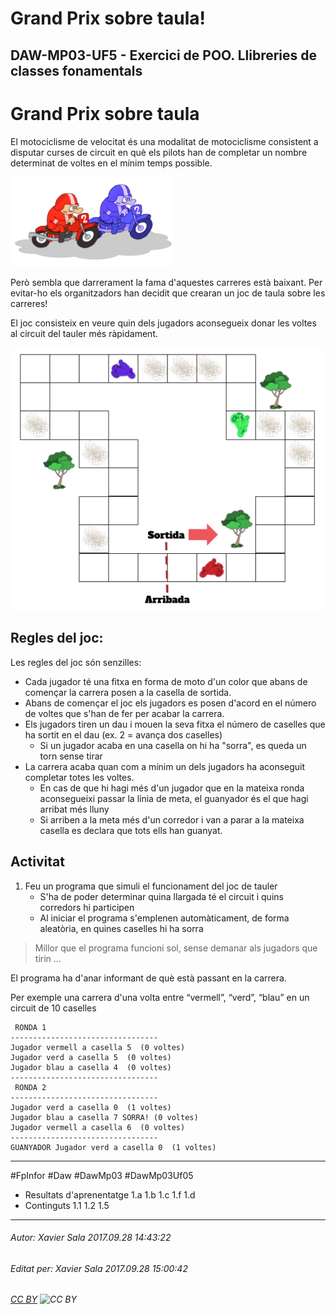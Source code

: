 # Grand Prix sobre taula!
## DAW-MP03-UF5 - Exercici de POO. Llibreries de classes fonamentals
Grand Prix sobre taula
================================
El motociclisme de velocitat és una modalitat de motociclisme consistent a disputar curses de circuit en què els pilots han de completar un nombre determinat de voltes en el mínim temps possible. 

![Grand Prix](https://raw.githubusercontent.com/utrescu/utrescu.github.io/master/images/circuit2.png "Grand Prix")

Però sembla que darrerament la fama d'aquestes carreres està baixant. Per evitar-ho els organitzadors han decidit que crearan un joc de taula sobre les carreres! 

El joc consisteix en veure quin dels jugadors aconsegueix donar les voltes al circuit del tauler més ràpidament. 

![Tauler](https://raw.githubusercontent.com/utrescu/utrescu.github.io/master/images/circuit.png "Tauler")

Regles del joc:
-----------------------
Les regles del joc són senzilles: 

* Cada jugador té una fitxa en forma de moto d'un color que abans de començar la carrera posen a la casella de sortida.
* Abans de començar el joc els jugadors es posen d'acord en el número de voltes que s'han de fer per acabar la carrera.
* Els jugadors tiren un dau i mouen la seva fitxa el número de caselles que ha sortit en el dau (ex. 2 = avança dos caselles)
    * Si un jugador acaba en una casella on hi ha "sorra", es queda un torn sense tirar
* La carrera acaba quan com a mínim un dels jugadors ha aconseguit completar totes les voltes.
    * En cas de que hi hagi més d'un jugador que en la mateixa ronda aconsegueixi passar la línia de meta, el guanyador és el que hagi arribat més lluny
    * Si arriben a la meta més d'un corredor i van a parar a la mateixa casella es declara que tots ells han guanyat.

Activitat
------------------
1. Feu un programa que simuli el funcionament del joc de tauler 
    * S'ha de poder determinar quina llargada té el circuit i quins corredors hi participen
    * Al iniciar el programa s'emplenen automàticament, de forma aleatòria, en quines caselles 
hi ha sorra

> Millor que el programa funcioni sol, sense demanar als jugadors que tirin ... 

El programa ha d'anar informant de què està passant en la carrera. 

Per exemple una carrera d'una volta entre “vermell”, “verd”, “blau” en un circuit de 10 caselles


     RONDA 1
    ---------------------------------
    Jugador vermell a casella 5  (0 voltes)
    Jugador verd a casella 5  (0 voltes)
    Jugador blau a casella 4  (0 voltes)
    ---------------------------------
     RONDA 2
    ---------------------------------
    Jugador verd a casella 0  (1 voltes)
    Jugador blau a casella 7 SORRA! (0 voltes)
    Jugador vermell a casella 6  (0 voltes)
    ---------------------------------
    GUANYADOR Jugador verd a casella 0  (1 voltes)

---

#FpInfor #Daw #DawMp03 #DawMp03Uf05

* Resultats d'aprenentatge 1.a 1.b 1.c 1.f 1.d
* Continguts 1.1 1.2 1.5
---

###### Autor: Xavier Sala 2017.09.28 14:43:22
###### Editat per: Xavier Sala 2017.09.28 15:00:42
###### [CC BY](https://creativecommons.org/licenses/by/4.0/) ![CC BY](https://licensebuttons.net/l/by/3.0/80x15.png)
